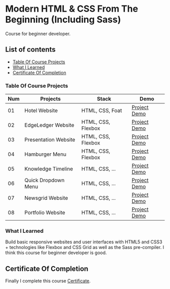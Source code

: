 # Modern HTML & CSS From The Beginning (Including Sass)

Course for beginner developer.

## List of contents

- [Table Of Course Projects](#table-of-course-projects)
- [What I Learned](#what-i-learned)
- [Certificate Of Completion](#certificate-of-completion)

### Table Of Course Projects

| Num | Projects             | Stack              | Demo                                                                                                            |
| --- | -------------------- | ------------------ | --------------------------------------------------------------------------------------------------------------- |
| 01  | Hotel Website        | HTML, CSS, Foat    | [Project Demo](https://kayyrbeks.github.io/udemy-courses/01-modern-html-css/01-hotel-website/index.html)        |
| 02  | EdgeLedger Website   | HTML, CSS, Flexbox | [Project Demo](https://kayyrbeks.github.io/udemy-courses/01-modern-html-css/02-edgeledger-website/index.html)   |
| 03  | Presentation Website | HTML, CSS, Flexbox | [Project Demo](https://kayyrbeks.github.io/udemy-courses/01-modern-html-css/03-presentation-website/index.html) |
| 04  | Hamburger Menu       | HTML, CSS, Flexbox | [Project Demo](https://kayyrbeks.github.io/udemy-courses/01-modern-html-css/04-hamburger-menu/index.html)       |
| 05  | Knowledge Timeline   | HTML, CSS, ...     | [Project Demo](#)                                                                                               |
| 06  | Quick Dropdown Menu  | HTML, CSS, ...     | [Project Demo](#)                                                                                               |
| 07  | Newsgrid Website     | HTML, CSS, ...     | [Project Demo](#)                                                                                               |
| 08  | Portfolio Website    | HTML, CSS, ...     | [Project Demo](#)                                                                                               |

### What I Learned

Build basic responsive websites and user interfaces with HTML5 and CSS3 + technologies like Flexbox and CSS Grid as well as the Sass pre-compiler. I think this course for beginner developer is good.

## Certificate Of Completion

Finally I complete this course [Certificate](#).
